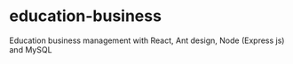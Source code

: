 # education-business
Education business management with React, Ant design, Node (Express js) and MySQL
